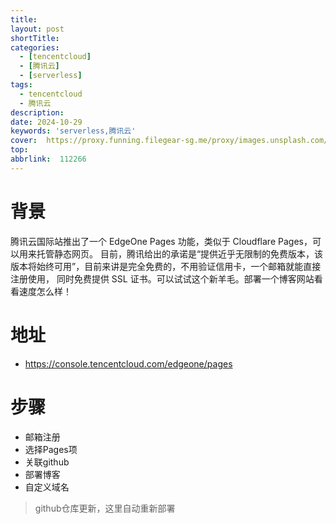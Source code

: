 ```yaml
---
title:  
layout: post
shortTitle:  
categories:
  - [tencentcloud]
  - [腾讯云]
  - [serverless]
tags:
  - tencentcloud
  - 腾讯云
description:  
date: 2024-10-29
keywords: 'serverless,腾讯云'
cover:  https://proxy.funning.filegear-sg.me/proxy/images.unsplash.com/photo-1729097588858-276b55642ef1?q=80&w=2970&auto=format&fit=crop&ixlib=rb-4.0.3&ixid=M3wxMjA3fDB8MHxwaG90by1wYWdlfHx8fGVufDB8fHx8fA%3D%3D
top: 
abbrlink:  112266
---
```


# 背景

腾讯云国际站推出了一个 EdgeOne Pages 功能，类似于 Cloudflare Pages，可以用来托管静态网页。
目前，腾讯给出的承诺是“提供近乎无限制的免费版本，该版本将始终可用”，目前来讲是完全免费的，不用验证信用卡，一个邮箱就能直接注册使用，
同时免费提供 SSL 证书。可以试试这个新羊毛。部署一个博客网站看看速度怎么样！

# 地址

- https://console.tencentcloud.com/edgeone/pages

# 步骤

- 邮箱注册
- 选择Pages项
- 关联github
- 部署博客
- 自定义域名

> github仓库更新，这里自动重新部署
